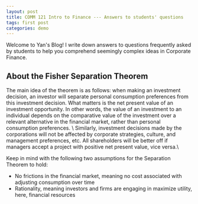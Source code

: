 ```yaml
---
layout: post
title: COMM 121 Intro to Finance --- Answers to students' questions
tags: first post
categories: demo
---
```


Welcome to Yan's Blog! 
I write down answers to questions frequently asked by students to help you comprehend seemingly complex ideas in Corporate Finance.

## About the Fisher Separation Theorem

The main idea of the theorem is as follows: when making an investment decision, an investor will separate personal consumption preferences from this investment decision. What matters is the net present value of an investment opportunity. In other words, the value of an investment to an individual depends on the comparative value of the investment over a relevant alternative in the financial market, rather than personal consumption preferences. \\
Similarly, investment decisions made by the corporations will not be affected by corporate strategies, culture, and management preferences, etc. All shareholders will be better off if managers accept a project with positive net present value, vice versa.\\

Keep in mind with the following two assumptions for the Separation Theorem to hold:

- No frictions in the financial market, meaning no cost associated with adjusting consumption over time
- Rationality, meaning investors and firms are engaging in maximize utility, here, financial resources
